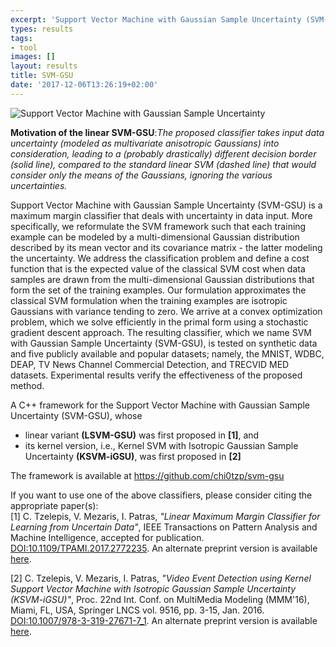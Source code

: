 ```yaml
---
excerpt: 'Support Vector Machine with Gaussian Sample Uncertainty (SVM-GSU) is a maximum margin classifier that deals with uncertainty in data input'
types: results
tags:
- tool
images: []
layout: results
title: SVM-GSU
date: '2017-12-06T13:26:19+02:00'
---
```

![Support Vector Machine with Gaussian Sample Uncertainty](https://mklab.iti.gr/files/SVM-GSU.png)


**Motivation of the linear SVM-GSU**:*The proposed classifier takes input data uncertainty (modeled as multivariate anisotropic Gaussians) into consideration, leading to a (probably drastically) different decision border (solid line), compared to the standard linear SVM (dashed line) that would consider only the means of the Gaussians, ignoring the various uncertainties.*

Support Vector Machine with Gaussian Sample Uncertainty (SVM-GSU) is a maximum margin classifier that deals with uncertainty in data input. More specifically, we reformulate the SVM framework such that each training example can be modeled by a multi-dimensional Gaussian distribution described by its mean vector and its covariance matrix - the latter modeling the uncertainty. We address the classification problem and define a cost function that is the expected value of the classical SVM cost when data samples are drawn from the multi-dimensional Gaussian distributions that form the set of the training examples. Our formulation approximates the classical SVM formulation when the training examples are isotropic Gaussians with variance tending to zero. We arrive at a convex optimization problem, which we solve efficiently in the primal form using a stochastic gradient descent approach. The resulting classifier, which we name SVM with Gaussian Sample Uncertainty (SVM-GSU), is tested on synthetic data and five publicly available and popular datasets; namely, the MNIST, WDBC, DEAP, TV News Channel Commercial Detection, and TRECVID MED datasets. Experimental results verify the effectiveness of the proposed method.

A C++ framework for the Support Vector Machine with Gaussian Sample Uncertainty (SVM-GSU), whose

- linear variant **(LSVM-GSU)** was first proposed in **[1]**, and
- its kernel version, i.e., Kernel SVM with Isotropic Gaussian Sample Uncertainty **(KSVM-iGSU)**, was first proposed in **[2]**

The framework is available at https://github.com/chi0tzp/svm-gsu

If you want to use one of the above classifiers, please consider citing the appropriate paper(s):  
[1] C. Tzelepis, V. Mezaris, I. Patras, *"Linear Maximum Margin Classifier for Learning from Uncertain Data"*, IEEE Transactions on Pattern Analysis and Machine Intelligence, accepted for publication. [DOI:10.1109/TPAMI.2017.2772235](https://ieeexplore.ieee.org/document/8103808/). An alternate preprint version is available [here](https://www.researchgate.net/publication/275054882_Linear_Maximum_Margin_Classifier_for_Learning_from_Uncertain_Data).

[2] C. Tzelepis, V. Mezaris, I. Patras, *"Video Event Detection using Kernel Support Vector Machine with Isotropic Gaussian Sample Uncertainty (KSVM-iGSU)"*, Proc. 22nd Int. Conf. on MultiMedia Modeling (MMM'16), Miami, FL, USA, Springer LNCS vol. 9516, pp. 3-15, Jan. 2016. [DOI:10.1007/978-3-319-27671-7_1](https://doi.org/10.1007/978-3-319-27671-7_1). An alternate preprint version is available [here](https://www.researchgate.net/publication/302103593_Video_Event_Detection_using_Kernel_Support_Vector_Machine_with_Isotropic_Gaussian_Sample_Uncertainty_KSVM-iGSU).
